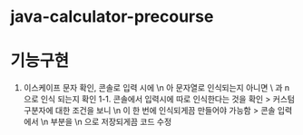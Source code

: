 # java-calculator-precourse

# 기능구현
1. 이스케이프 문자 확인, 콘솔로 입력 시에 \n 아 문자열로 인식되는지 아니면 \ 과 n 으로 인식 되는지 확인
1-1. 콘솔에서 입력시에 따로 인식한다는 것을 확인 > 커스텀 구분자에 대한 조건을 보니 \n 이 한 번에 인식되게끔 만들어야 가능함 > 콘솔 입력에서 \n 부분을  \n 으로 저장되게끔 코드 수정 
